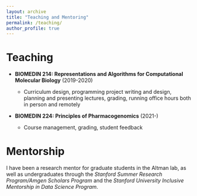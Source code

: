 ```yaml
---
layout: archive
title: "Teaching and Mentoring"
permalink: /teaching/
author_profile: true
---
```


Teaching
======

- **BIOMEDIN 214: Representations and Algorithms for Computational Molecular Biology** (2019-2020)
  -	Curriculum design, programming project writing and design, planning and presenting lectures, grading, running office hours both in person and remotely

- **BIOMEDIN 224: Principles of Pharmacogenomics** (2021-)
  -	Course management, grading, student feedback


Mentorship
======

I have been a research mentor for graduate students in the Altman lab, as well as undergraduates through the *Stanford Summer Research Program/Amgen Scholars Program* and the *Stanford University Inclusive Mentorship in Data Science Program*.
